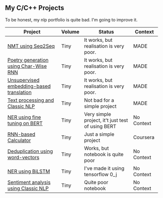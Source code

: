 ## My C/C++ Projects

To be honest, my nlp portfolio is quite bad. I'm going to improve it.

<table>
    <thead>
        <tr>
            <th>Project</th>
            <th>Volume</th>
            <th>Status</th>
            <th>Context</th>
        </tr>
    </thead>
    <tbody>
        <tr>
            <td>
                <a href="https://github.com/roman-4erkasov/nlp_work/blob/main/MADE/NLP_Lab02/Lab2_NMT.ipynb">
                  NMT using Seq2Seq
                </a>
            </td>
            <td> Tiny </td>
            <td>It works, but realisation is very poor.</td>
            <td> MADE </td>
        </tr>
        <tr>
            <td>
                <a href="https://github.com/roman-4erkasov/nlp_work/blob/main/MADE/NLP_Lab01/Lab01_Poetry_generation.ipynb">
                  Poetry generation using Char-Wise RNN
                </a>
            </td>
            <td>Tiny</td> 
            <td> It works, but realisation is very poor. </td>
            <td> MADE </td>
        </tr>
        <tr>
            <td>
                <a href="https://github.com/roman-4erkasov/nlp_work/blob/main/MADE/NLP_HW02/homework02_Embedding_based_MT.ipynb">
                  Unsupervised embedding-based translation
                </a>
             </td>
             <td> Tiny </td>
             <td>It works, but realisation is very poor.</td>
             <td> MADE </td>
        </tr>
        <tr>
            <td>
                <a href="https://github.com/roman-4erkasov/nlp_work/blob/main/MADE/NLP_HW01/homework01_texts.ipynb">
                  Text processing and Classic NLP
                </a>
             </td>
             <td> Tiny </td>
             <td> Not bad for a simple project </td>
             <td> MADE </td>
        </tr> 
        <tr>
            <td>
                <a href="https://github.com/roman-4erkasov/nlp_work/blob/main/bert_ner/bert_ner.ipynb">
                  NER using fine tuning on BERT
                </a>
             </td>
             <td> Tiny </td>
             <td> Very simple project, it't just test of using BERT </td>
             <td> No Context </td>
        </tr>
        <tr>
            <td>
                <a href="https://github.com/roman-4erkasov/nlp-coursera/blob/master/work04_seq2seq/week4-seq2seq.ipynb">
                  RNN-based Calculator
                </a>
             </td>
             <td> Tiny </td>
             <td> Just a simple project </td>
             <td> Coursera </td>
        </tr>
        <tr>
            <td>
                <a href="https://github.com/roman-4erkasov/nlp-coursera/blob/master/work03_deduplication/week3-Embeddings.ipynb">
                  Deduplication using word-vectors
                </a>
             </td>
             <td> Tiny </td>
             <td> Works, but notebook is quite poor </td>
             <td> No Context </td>
        </tr>
        <tr>
            <td>
                <a href="https://github.com/roman-4erkasov/nlp-coursera/blob/master/work02_ner/week2-NER.ipynb">
                  NER using BiLSTM
                </a>
             </td>
             <td> Tiny </td>
             <td> I've made it using tensorflow 0_j </td>
             <td> No Context </td>
        </tr>
        <tr>
            <td>
                <a href="https://github.com/roman-4erkasov/nlp-coursera/blob/master/work01_sentiment/w02_sa.ipynb">
                  Sentiment analysis using Classic NLP
                </a>
             </td>
             <td> Tiny </td>
             <td> Quite poor notebook </td>
             <td> No Context </td>
        </tr>
     <!--   
       
       <tr>
            <td>
                <a href="https://google.com">
                  
                </a>
             </td>
             <td>  </td>
             <td></td>
             <td> No Context </td>
        </tr> -->
    </tbody>
</table>
